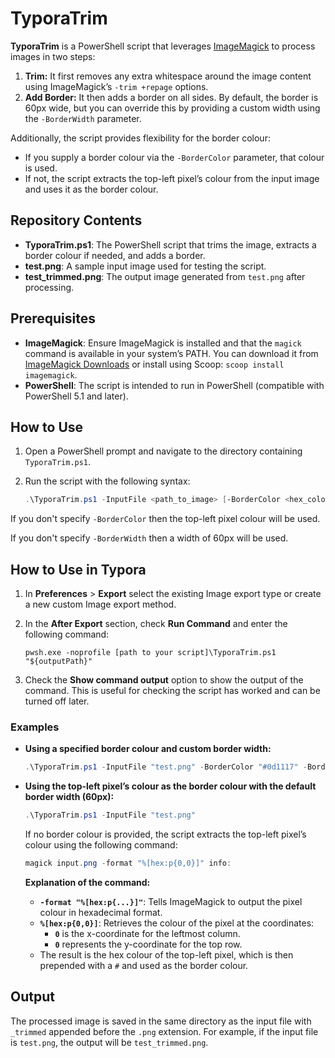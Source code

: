 # TyporaTrim

**TyporaTrim** is a PowerShell script that leverages [ImageMagick](https://imagemagick.org) to process images in two steps:

1. **Trim:** It first removes any extra whitespace around the image content using ImageMagick’s `-trim +repage` options.
2. **Add Border:** It then adds a border on all sides. By default, the border is 60px wide, but you can override this by providing a custom width using the `-BorderWidth` parameter.

Additionally, the script provides flexibility for the border colour:

- If you supply a border colour via the `-BorderColor` parameter, that colour is used.
- If not, the script extracts the top-left pixel’s colour from the input image and uses it as the border colour.

## Repository Contents

- **TyporaTrim.ps1**: The PowerShell script that trims the image, extracts a border colour if needed, and adds a border.
- **test.png**: A sample input image used for testing the script.
- **test_trimmed.png**: The output image generated from `test.png` after processing.

## Prerequisites

- **ImageMagick**: Ensure ImageMagick is installed and that the `magick` command is available in your system’s PATH. You can download it from [ImageMagick Downloads](https://imagemagick.org/script/download.php) or install using Scoop: `scoop install imagemagick`.
- **PowerShell**: The script is intended to run in PowerShell (compatible with PowerShell 5.1 and later).

## How to Use

1. Open a PowerShell prompt and navigate to the directory containing `TyporaTrim.ps1`.
2. Run the script with the following syntax:

   ```powershell
   .\TyporaTrim.ps1 -InputFile <path_to_image> [-BorderColor <hex_colour>] [-BorderWidth <width_in_pixels>]
   ```

If you don't specify `-BorderColor` then the top-left pixel colour will be used.

If you don't specify `-BorderWidth` then a width of 60px will be used.

## How to Use in Typora

1. In **Preferences** > **Export** select the existing Image export type or create a new custom Image export method.
2. In the **After Export** section, check **Run Command** and enter the following command:

   `pwsh.exe -noprofile [path to your script]\TyporaTrim.ps1 "${outputPath}"`

3. Check the **Show command output** option to show the output of the command. This is useful for checking the script has worked and can be turned off later.

### Examples

- **Using a specified border colour and custom border width:**

  ```powershell
  .\TyporaTrim.ps1 -InputFile "test.png" -BorderColor "#0d1117" -BorderWidth 80
  ```

- **Using the top-left pixel’s colour as the border colour with the default border width (60px):**

  ```powershell
  .\TyporaTrim.ps1 -InputFile "test.png"
  ```

  If no border colour is provided, the script extracts the top-left pixel’s colour using the following command:

  ```powershell
  magick input.png -format "%[hex:p{0,0}]" info:
  ```

  **Explanation of the command:**

  - **`-format "%[hex:p{...}]"`**: Tells ImageMagick to output the pixel colour in hexadecimal format.
  - **`%[hex:p{0,0}]`**: Retrieves the colour of the pixel at the coordinates:
    - **`0`** is the x-coordinate for the leftmost column.
    - **`0`** represents the y-coordinate for the top row.
  - The result is the hex colour of the top-left pixel, which is then prepended with a `#` and used as the border colour.

## Output

The processed image is saved in the same directory as the input file with `_trimmed` appended before the `.png` extension. For example, if the input file is `test.png`, the output will be `test_trimmed.png`.
